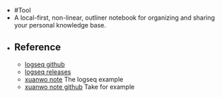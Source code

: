 - #Tool
- A local-first, non-linear, outliner notebook for organizing and sharing your personal knowledge base.
- ## Reference
	- [logseq github](https://github.com/logseq/logseq)
	- [logseq releases](https://github.com/logseq/logseq/releases/)
	- [xuanwo note](https://note.xuanwo.io/) The logseq example
	- [xuanwo note github](https://github.com/Xuanwo/Xuanwo) Take for example